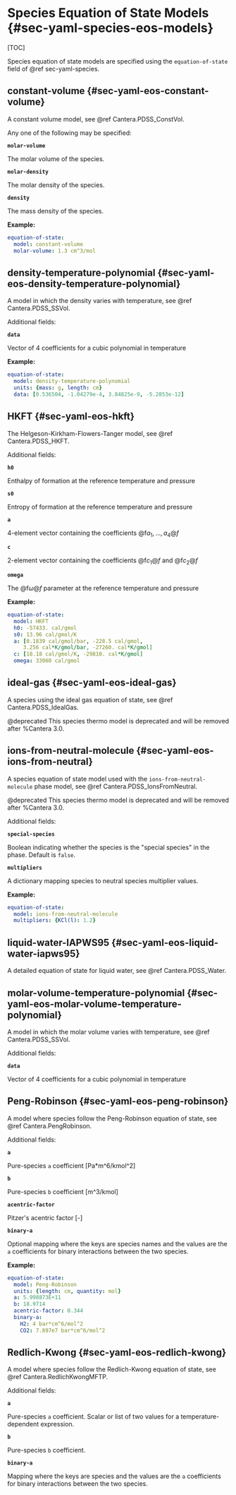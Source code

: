 # Species Equation of State Models {#sec-yaml-species-eos-models}

[TOC]

Species equation of state models are specified using the `equation-of-state` field of
@ref sec-yaml-species.

## constant-volume {#sec-yaml-eos-constant-volume}

A constant volume model, see @ref Cantera.PDSS_ConstVol.

Any one of the following may be specified:

<b>`molar-volume`</b>

The molar volume of the species.

<b>`molar-density`</b>

The molar density of the species.

<b>`density`</b>

The mass density of the species.

**Example:**

``` yaml
equation-of-state:
  model: constant-volume
  molar-volume: 1.3 cm^3/mol
```

## density-temperature-polynomial {#sec-yaml-eos-density-temperature-polynomial}

A model in which the density varies with temperature, see @ref Cantera.PDSS_SSVol.

Additional fields:

<b>`data`</b>

Vector of 4 coefficients for a cubic polynomial in temperature

**Example:**

``` yaml
equation-of-state:
  model: density-temperature-polynomial
  units: {mass: g, length: cm}
  data: [0.536504, -1.04279e-4, 3.84825e-9, -5.2853e-12]
```

## HKFT {#sec-yaml-eos-hkft}

The Helgeson-Kirkham-Flowers-Tanger model, see @ref Cantera.PDSS_HKFT.

Additional fields:

<b>`h0`</b>

Enthalpy of formation at the reference temperature and pressure

<b>`s0`</b>

Entropy of formation at the reference temperature and pressure

<b>`a`</b>

4-element vector containing the coefficients @f$a_1, \ldots , a_4@f$

<b>`c`</b>

2-element vector containing the coefficients @f$c_1@f$ and @f$c_2@f$

<b>`omega`</b>

The @f$\omega@f$ parameter at the reference temperature and pressure

**Example:**

``` yaml
equation-of-state:
  model: HKFT
  h0: -57433. cal/gmol
  s0: 13.96 cal/gmol/K
  a: [0.1839 cal/gmol/bar, -228.5 cal/gmol,
     3.256 cal*K/gmol/bar, -27260. cal*K/gmol]
  c: [18.18 cal/gmol/K, -29810. cal*K/gmol]
  omega: 33060 cal/gmol
```

## ideal-gas {#sec-yaml-eos-ideal-gas}

A species using the ideal gas equation of state, see @ref Cantera.PDSS_IdealGas.

@deprecated This species thermo model is deprecated and will be removed after %Cantera 3.0.

## ions-from-neutral-molecule {#sec-yaml-eos-ions-from-neutral}

A species equation of state model used with the `ions-from-neutral-molecule` phase
model, see @ref Cantera.PDSS_IonsFromNeutral.

@deprecated This species thermo model is deprecated and will be removed after %Cantera 3.0.

Additional fields:

<b>`special-species`</b>

Boolean indicating whether the species is the \"special species\" in
the phase. Default is `false`.

<b>`multipliers`</b>

A dictionary mapping species to neutral species multiplier values.

**Example:**

``` yaml
equation-of-state:
  model: ions-from-neutral-molecule
  multipliers: {KCl(l): 1.2}
```

## liquid-water-IAPWS95 {#sec-yaml-eos-liquid-water-iapws95}

A detailed equation of state for liquid water, see @ref Cantera.PDSS_Water.

## molar-volume-temperature-polynomial {#sec-yaml-eos-molar-volume-temperature-polynomial}

A model in which the molar volume varies with temperature, see @ref Cantera.PDSS_SSVol.

Additional fields:

<b>`data`</b>

Vector of 4 coefficients for a cubic polynomial in temperature

## Peng-Robinson {#sec-yaml-eos-peng-robinson}

A model where species follow the Peng-Robinson equation of state, see
@ref Cantera.PengRobinson.

Additional fields:

<b>`a`</b>

Pure-species `a` coefficient \[Pa\*m\^6/kmol\^2\]

<b>`b`</b>

Pure-species `b` coefficient \[m\^3/kmol\]

<b>`acentric-factor`</b>

Pitzer's acentric factor \[-\]

<b>`binary-a`</b>

Optional mapping where the keys are species names and the values are
the `a` coefficients for binary interactions between the two species.

**Example:**

``` yaml
equation-of-state:
  model: Peng-Robinson
  units: {length: cm, quantity: mol}
  a: 5.998873E+11
  b: 18.9714
  acentric-factor: 0.344
  binary-a:
    H2: 4 bar*cm^6/mol^2
    CO2: 7.897e7 bar*cm^6/mol^2
```

## Redlich-Kwong {#sec-yaml-eos-redlich-kwong}

A model where species follow the Redlich-Kwong equation of state, see
@ref Cantera.RedlichKwongMFTP.

Additional fields:

<b>`a`</b>

Pure-species `a` coefficient. Scalar or list of two values for a
temperature-dependent expression.

<b>`b`</b>

Pure-species `b` coefficient.

<b>`binary-a`</b>

Mapping where the keys are species and the values are the `a`
coefficients for binary interactions between the two species.
